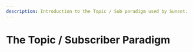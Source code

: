 ```yaml
---
description: Introduction to the Topic / Sub paradigm used by Sunset.
---
```


# The Topic / Subscriber Paradigm

